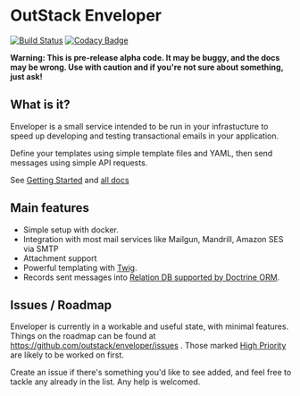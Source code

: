 # OutStack Enveloper

[![Build Status](https://travis-ci.org/outstack/enveloper.svg?branch=master)](https://travis-ci.org/outstack/enveloper)
[![Codacy Badge](https://api.codacy.com/project/badge/Grade/93720c538eac41c78502805bfa6c04d2)](https://www.codacy.com/app/outstack/enveloper?utm_source=github.com&utm_medium=referral&utm_content=outstack/enveloper&utm_campaign=badger)

**Warning: This is pre-release alpha code. It may be buggy, and the docs may be wrong. Use with caution and if you're not sure about something, just ask!**

## What is it? 

Enveloper is a small service intended to be run in your infrastucture to speed up developing and testing transactional emails in your application.

Define your templates using simple template files and YAML, then send messages using simple API requests. 

See [Getting Started](./docs/01-getting-started.md) and [all docs](./docs)

## Main features

 - Simple setup with docker.
 - Integration with most mail services like Mailgun, Mandrill, Amazon SES via SMTP
 - Attachment support
 - Powerful templating with [Twig](https://twig.sensiolabs.org/).
 - Records sent messages into [Relation DB supported by Doctrine ORM](http://docs.doctrine-project.org/projects/doctrine-dbal/en/latest/reference/platforms.html). 

## Issues / Roadmap
Enveloper is currently in a workable and useful state, with minimal features. Things on the roadmap can be found at https://github.com/outstack/enveloper/issues . Those marked [High Priority](https://github.com/outstack/enveloper/issues?q=is%3Aopen+is%3Aissue+label%3A%22High+Priority%22) are likely to be worked on first. 

Create an issue if there's something you'd like to see added, and feel free to tackle any already in the list. Any help is welcomed. 
